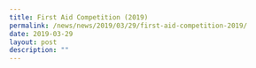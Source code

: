 ```yaml
---
title: First Aid Competition (2019)
permalink: /news/news/2019/03/29/first-aid-competition-2019/
date: 2019-03-29
layout: post
description: ""
---
```

